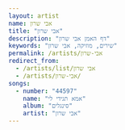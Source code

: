 ```yaml
---
layout: artist
name: אבי שרון
title: "אבי שרון"
description: "דף האמן אבי שרון"
keywords: "שירים, מוזיקה, אבי שרון"
permalink: /artists/אבי-שרון
redirect_from:
  - /artists/list/אבי שרון
  - /artists/אבי-שרון/
songs:
  - number: "44597"
    name: "אמא תגידי לי"
    album: "סינגלים"
    artist: "אבי שרון"
---
```


